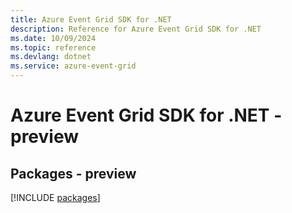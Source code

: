 ```yaml
---
title: Azure Event Grid SDK for .NET
description: Reference for Azure Event Grid SDK for .NET
ms.date: 10/09/2024
ms.topic: reference
ms.devlang: dotnet
ms.service: azure-event-grid
---
```

# Azure Event Grid SDK for .NET - preview
## Packages - preview
[!INCLUDE [packages](event-grid-index.md)]